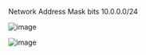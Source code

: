 Network Address	Mask bits
10.0.0.0/24

		
![image](https://github.com/user-attachments/assets/9bd4d61e-6fed-4143-88ab-3f8093402c79)



![image](https://github.com/user-attachments/assets/43046125-e44b-44b0-8671-4cb5daab3890)
